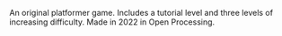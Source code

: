An original platformer game. Includes a tutorial level and three levels of increasing difficulty. Made in 2022 in Open Processing.
